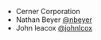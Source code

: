 * Cerner Corporation
* Nathan Beyer [@nbeyer](https://github.com/nbeyer)
* John leacox [@johnlcox](https://github.com/johnlcox)
